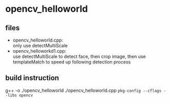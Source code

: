 # opencv_helloworld #

## files
* opencv_helloworld.cpp:  
    only use detectMultiScale   
* opencv_helloworkd1.cpp:  
    use detectMultiScale to detect face, then crop image, then use templateMatch to speed up following detection process

## build instruction ##
g++ -o ./opencv_helloworld ./opencv_helloworld.cpp `pkg-config --cflags --libs opencv`
 
